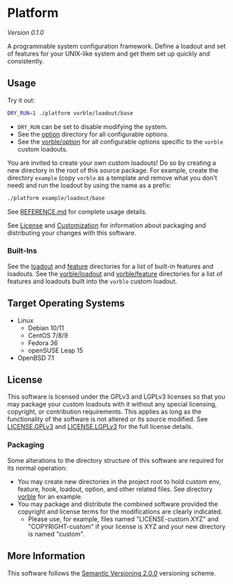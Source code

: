 # Platform

*Version 0.1.0*

A programmable system configuration framework. Define a loadout and set of features for your UNIX-like system and get them set up quickly and consistently.

## Usage

Try it out:

```sh
DRY_RUN=1 ./platform vorble/loadout/base
```

* `DRY_RUN` can be set to disable modifying the system.
* See the [option](option) directory for all configurable options.
* See the [vorble/option](vorble/option) for all configurable options specific to the `vorble` custom loadouts.

You are invited to create your own custom loadouts! Do so by creating a new directory in the root of this source package. For example, create the directory `example` (copy `vorble` as a template and remove what you don't need) and run the loadout by using the name as a prefix:

```sh
./platform example/loadout/base
```

See [REFERENCE.md](REFERENCE.md) for complete usage details.

See [License](#License) and [Customization](#Customization) for information about packaging and distributing your changes with this software.

### Built-Ins

See the [loadout](loadout) and [feature](feature) directories for a list of built-in features and loadouts.
See the [vorble/loadout](vorble/loadout) and [vorble/feature](vorble/feature) directories for a list of features and loadouts built into the `vorble` custom loadout.

## Target Operating Systems

* Linux
  * Debian 10/11
  * CentOS 7/8/9
  * Fedora 36
  * openSUSE Leap 15
* OpenBSD 7.1

## License

This software is licensed under the GPLv3 and LGPLv3 licenses so that you may package your custom loadouts with it without any special licensing, copyright, or contribution requirements. This applies as long as the functionality of the software is not altered or its source modified. See [LICENSE.GPLv3](LICENSE.GPLv3) and [LICENSE.LGPLv3](LICENSE.LGPLv3) for the full license details.

### Packaging

Some alterations to the directory structure of this software are required for its normal operation:

* You may create new directories in the project root to hold custom env, feature, hook, loadout, option, and other related files. See directory [vorble](vorble) for an example.
* You may package and distribute the combined software provided the copyright and license terms for the modifications are clearly indicated.
  - Please use, for example, files named "LICENSE-custom.XYZ" and "COPYRIGHT-custom" if your license is XYZ and your new directory is named "custom".

## More Information

This software follows the [Semantic Versioning 2.0.0](https://semver.org/) versioning scheme.
